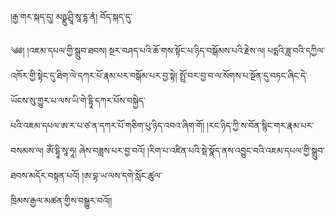 ﻿  
།རྒྱ་གར་སྐད་དུ། མཉྫུ་ཤྲཱི་སཱ་དྷ་ནཾ། བོད་སྐད་དུ་  
  
༄༅། །འཇམ་དཔལ་གྱི་སྒྲུབ་ཐབས། སྔར་བཤད་པའི་ཆོ་གས་སྟོང་པ་ཉིད་བསྒོམས་པའི་རྗེས་ལ། པདྨའི་ཟླ་བའི་དཀྱིལ་འཁོར་གྱི་སྟེང་དུ་ཐིག་ལེ་དཀར་པོ་རྣམ་པར་བསྒོམ་པར་བྱ་སྟེ། སྤྲོ་བར་བྱ་བ་ལ་སོགས་པ་སྔོན་དུ་བཏང་ཞིང་དེ་ཡོངས་སུ་གྱུར་པ་ལས་ཡི་གེ་དྷཱི་དཀར་པོས་བསྐྱེད་  
པའི་འཇམ་དཔལ་ཨ་ར་པ་ཙ་ན་དཀར་པོ་གཅིག་པུ་ཉིད་འབའ་ཞིག་གོ། །རང་ཉིད་ཀྱི་ས་བོན་སྙིང་གར་རྣམ་པར་བསམས་ལ། ཨོཾ་དྷཱི་སཱ་ཧཱ། ཞེས་བཟླས་པར་བྱ་བའོ། །རིག་པ་འཛིན་པའི་སྡེ་སྣོད་ནས་འབྱུང་བའི་འཇམ་དཔལ་གྱི་སྒྲུབ་ཐབས་མདོར་བསྟན་པའོ། །ཨ་བྷ་ཡ་ལས་དགེ་སློང་ཚུལ་  
ཁྲིམས་རྒྱལ་མཚན་གྱིས་བསྒྱུར་བའོ།།  
  
  
